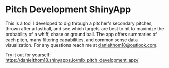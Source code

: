 # Pitch Development ShinyApp

This is a tool I developed to dig through a pitcher's secondary pitches, thrown after a fastball, and see which targets are best to hit to maximize the probability of a whiff, chase or ground ball. The app offers summaries of each pitch, many filtering capabilities, and common sense data visualization. For any questions reach me at danielthom18@outlook.com.

Try it out for yourself: https://danielthom18.shinyapps.io/mlb_pitch_development_app/
